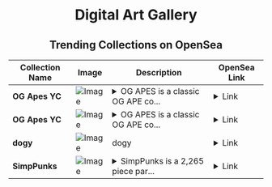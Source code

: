 <div align="center">

# Digital Art Gallery

## Trending Collections on OpenSea

| Collection Name                       | Image                                                                                     | Description                       | OpenSea Link                                                                                          |
|---------------------------------------|-------------------------------------------------------------------------------------------|-----------------------------------|--------------------------------------------------------------------------------------------------------|
| **OG Apes YC** | ![Image](https://i.seadn.io/s/raw/files/db5732761488fa9c0f7a19d8dda23892.png?w=500&auto=format?w=200&auto=format) | <details><summary>OG APES is a classic OG APE co...</summary>OG APES is a classic OG APE collection on APE, staying true to the original punk spirit while thriving in a new digital frontier.</details> | <details><summary>Link</summary>[OG Apes YC](https://opensea.io/collection/og-apes-yc-391)</details> |
| **OG Apes YC** | ![Image](https://i.seadn.io/s/raw/files/db5732761488fa9c0f7a19d8dda23892.png?w=500&auto=format?w=200&auto=format) | <details><summary>OG APES is a classic OG APE co...</summary>OG APES is a classic OG APE collection on APE, staying true to the original punk spirit while thriving in a new digital frontier.</details> | <details><summary>Link</summary>[OG Apes YC](https://opensea.io/collection/og-apes-yc-390)</details> |
| **dogy** | ![Image](https://i.seadn.io/s/raw/files/7b99978f38bd94325435b716b8d2472b.png?w=500&auto=format?w=200&auto=format) | dogy | <details><summary>Link</summary>[dogy](https://opensea.io/collection/dogy-47)</details> |
| **SimpPunks** | ![Image](https://i.seadn.io/s/raw/files/757a8b97f377d83c6f2b45da7dca1947.png?w=500&auto=format?w=200&auto=format) | <details><summary>SimpPunks is a 2,265 piece par...</summary>SimpPunks is a 2,265 piece parody collection celebrating the backbone of animated sitcoms, and the heart of web3.</details> | <details><summary>Link</summary>[SimpPunks](https://opensea.io/collection/simppunks-279)</details> |

</div>